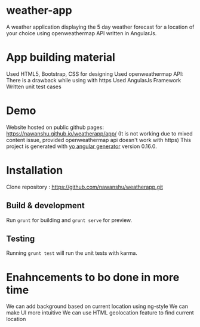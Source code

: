 # weather-app
A weather application displaying the 5 day weather forecast for a location of your choice using openweathermap API written in AngularJs.

# App building material
  Used HTML5, Bootstrap, CSS for designing
  Used openweathermap API: There is a drawback while using with https
  Used AngularJs Framework
  Written unit test cases

# Demo
Website hosted on public github pages: https://nawanshu.github.io/weatherapp/app/ (It is not working due to mixed content issue, provided openweathermap api doesn't work with https)
This project is generated with [yo angular generator](https://github.com/yeoman/generator-angular)
version 0.16.0.

# Installation
Clone repository : https://github.com/nawanshu/weatherapp.git

## Build & development
Run `grunt` for building and `grunt serve` for preview.

## Testing
Running `grunt test` will run the unit tests with karma.

# Enahncements to bo done in more time
  We can add background based on current location using ng-style
  We can make UI more intuitive
  We can use HTML geolocation feature to find current location 
